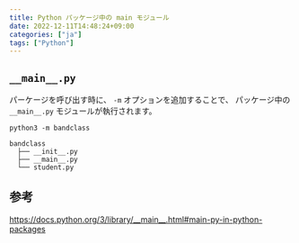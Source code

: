 ```yaml
---
title: Python パッケージ中の main モジュール
date: 2022-12-11T14:48:24+09:00
categories: ["ja"]
tags: ["Python"]
---
```

## `__main__.py`

パーケージを呼び出す時に、
`-m` オプションを追加することで、
パッケージ中の `__main__.py` モジュールが執行されます。

```shell
python3 -m bandclass
```

```text
bandclass
  ├── __init__.py
  ├── __main__.py
  └── student.py
```

## 参考

https://docs.python.org/3/library/__main__.html#main-py-in-python-packages
